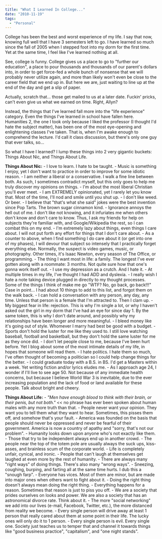 ```yaml
---
title: "What I Learned In College..."
date: "2010-11-19"
tags:
  - "Personal"
---
```


College has been the best and worst experience of my life. I say that now, knowing full well that I have 3 semesters left to go. I have learned so much since the fall of 2005 when I stepped foot into my dorm for the first time. Yet at the same time, I feel like I've learned nothing at all.

See, college is funny. College gives us a place to go to "further our education", a place to pour thousands and thousands of our parent's dollars into, in order to get force-fed a whole bunch of nonsense that we will probably never utilize again, and more than likely won't even be close to the career field that we end up in. But here we are, just waiting to line up at the end of the day and get a slip of paper.

Actually, scratch that... those get mailed to us at a later date. Fuckin' pricks, can't even give us what we earned on time. Right, Allyn?

Instead, the things that I've learned fall more into the "life experience" category. Even the things I've learned in school have fallen here. Humanities 2, the one I took only because I liked the professor (I thought I'd hate the subject matter), has been one of the most eye-opening and enlightening classes I've taken. That is, when I'm awake enough to comprehend the lecture. I'd call it class discussion, but there's only one guy that ever talks, so...

So what I have I learned? I lump these things into 2 very gigantic buckets: Things About Nic, and Things About Life.<!--more-->

**Things About Nic:** - I love to learn. I hate to be taught. - Music is something I enjoy, yet I don't want to practice in order to improve for some idiotic reason. - I am neither a liberal or a conservative. I walk a fine line between both. As such, I sometimes contradict myself, but this only goes to help me truly discover my opinions on things. - I'm about the most liberal Christian you'll ever meet. - I am EXTREMELY opinionated, yet I rarely let you know that. Most of the time, I'll nod and smile until you shut up. - I don't like weed. Or beer. - I believe that "that's what she said" jokes were the best invention since Pop Tarts. The brown sugar cinnamon kind. - Ignorance annoys the hell out of me. I don't like not knowing, and it infuriates me when others don't know and don't care to know. Thus, I ask my friends for help on subjects they're familiar with, and Google/Wikipedia the rest, so I can combat this on my end. - I'm extremely lazy about things, even things I care about. I will not put forth any effort for things that I don't care about. - As a counter to above, when I find something I do care about it (or get into one of my phases), I will devour that subject so intensely that I practically forget everything else. Normally, the suspect is video games, music, or photography. Other times, it's Isaac Newton, every season of The Office, or programming. - The thing I want most in life: a family. The longest I've ever gotten along with a roommate: 3 months. Not quite sure how that one's gonna work itself out. - I use my depression as a crutch. And I hate it. - At multiple times in my life, I've thought I had ADD and dyslexia. - I really wish I hate a note taking device plugged in directly to my thought processes. Some of the things I think of make me go "WTF? No, go back, go back!!!" Case in point... I had about 10 things to add to this list, and forgot them on the walk back. - I can hold a conversation with any person, any day, any time. Unless that person is a female that I'm attracted to. Then I clam up. - My biggest fear in life: rejection. This is why I'm single a lot, or why I haven't asked out the girl in my dorm that I've had an eye for since day 1. By the same token, this is why I don't date around, and possibly why my relationships have been longer and more meaningful. - I bleed money like it's going out of style. Whomever I marry had best be good with a budget. - Sports don't hold the luster for me like they used to. I still love watching baseball, football and basketball, but they don't hold the same luster for me as they once did. - I don't let people close to me, because I've been hurt before. Yet I blog about some of the most intimate details of my life, in hopes that someone will read them. - I hate politics. I hate them so much, I've often thought of becoming a politician so I could help change things for the better. - I could graduate today with a B.S. in BS. I'd get a Masters within a week. Yet writing fiction and/or lyrics eludes me. - As I approach age 24, I wonder if I'll live to see age 50. Not because of any immediate health concerns, but because I believe World War 3 is inevitable, due to the ever increasing population and the lack of food or land available for these people. Talk about bright and cheery.

**Things About Life:** - _"Men have enough blood to think with their brain, or their penis, but not both."_ << no phrase has ever been spoken about human males with any more truth than that. - People never want your opinion. They want you to tell them what they want to hear. Sometimes, this pisses them off, and somehow that's your fault. - America was founded on the basis that people should never be oppressed and never be fearful of their government. America is now a country of apathy and "sorry, that's not our problem". - Humanity looks down upon anyone who's not exactly like them. - Those that try to be independent always end up in another crowd. - The people near the top of the totem pole are usually always the suck ups, kiss-asses, and brainless scum of the corporate world. - Life is completely unfair, cynical, and ironic. - People that can't laugh at themselves get laughed at even more by the rest of humanity. - There are always many "right ways" of doing things. There's also many "wrong ways". - Sneezing, coughing, burping, and farting all at the same time hurts. I dub this a "snough farp". - Everyone has vices. Most of them are minor, but are made into major ones when others want to fight about it. - Doing the right thing doesn't always mean doing the right thing. - Everything happens for a reason. Sometimes that reason is just to piss you off. - We are a society that prides ourselves on looks and power. We are also a society that has an astronomical divorce rate. Think about it. - The more "social networking" we add into our lives (e-mail, Facebook, Twitter, etc.), the more distanced from reality we become. - Every single person will drive away at least 1 person that really cared about them at some point in their life. The lucky ones will only do it to 1 person. - Every single person is evil. Every single one. Society just teaches us to temper that and channel it towards things like "good business practice", "capitalism", and "one night stands".
